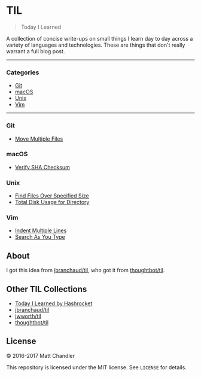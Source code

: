 # TIL

> Today I Learned

A collection of concise write-ups on small things I learn day to day across a
variety of languages and technologies. These are things that don't really
warrant a full blog post.

---

### Categories

* [Git](#git)
* [macOS](#macos)
* [Unix](#unix)
* [Vim](#vim)

---

### Git

* [Move Multiple Files](git/move-multiple-files.md)

### macOS

* [Verify SHA Checksum](mac/verify-sha-checksum.md)

### Unix

* [Find Files Over Specified Size](unix/find-files-over-specified-size.md)
* [Total Disk Usage for Directory](unix/total-disk-usage-for-directory.md)

### Vim

* [Indent Multiple Lines](vim/indent-multiple-lines.md)
* [Search As You Type](vim/search-as-you-type.md)

## About

I got this idea from [jbranchaud/til](https://github.com/jbranchaud/til), who got it from [thoughtbot/til](https://github.com/thoughtbot/til).

## Other TIL Collections

* [Today I Learned by Hashrocket](https://til.hashrocket.com)
* [jbranchaud/til](https://github.com/jbranchaud/til)
* [jwworth/til](https://github.com/jwworth/til)
* [thoughtbot/til](https://github.com/thoughtbot/til)

## License

&copy; 2016-2017 Matt Chandler

This repository is licensed under the MIT license. See `LICENSE` for
details.
